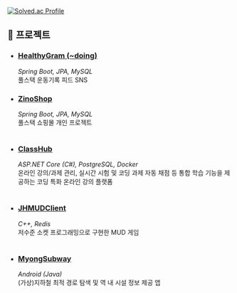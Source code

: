 [![Solved.ac Profile](http://mazassumnida.wtf/api/v2/generate_badge?boj=jh990517)](https://solved.ac/jh990517/)  

<h2>📌 프로젝트</h2>

<ul>
  <li>
    <h3><a href="https://github.com/MadeByZiNo/HealthyGram">HealthyGram (~doing)</a></h3>
    <em>Spring Boot, JPA, MySQL</em><br/>
    풀스택 운동기록 피드 SNS
  </li>
  <li>
    <h3><a href="https://github.com/MadeByZiNo/ZinoShop">ZinoShop</a></h3>
    <em>Spring Boot, JPA, MySQL</em><br/>
    풀스택 쇼핑몰 개인 프로젝트
  </li>
  <br/>
  <li>
    <h3><a href="https://github.com/MadeByZiNo/ClassHub">ClassHub</a></h3>
    <em>ASP.NET Core (C#), PostgreSQL, Docker</em><br/>
    온라인 강의/과제 관리, 실시간 시험 및 코딩 과제 자동 채점 등 통합 학습 기능을 제공하는 코딩 특화 온라인 강의 플랫폼
  </li>
  <br/>
  <li>
    <h3><a href="https://github.com/MadeByZiNo/JHMUDClient">JHMUDClient</a></h3>
    <em>C++, Redis</em><br/>
    저수준 소켓 프로그래밍으로 구현한 MUD 게임
  </li>
  <br/>
  <li>
    <h3><a href="https://github.com/MadeByZiNo/MyongSubway">MyongSubway</a></h3>
    <em>Android (Java)</em><br/>
    (가상)지하철 최적 경로 탐색 및 역 내 시설 정보 제공 앱
  </li>
</ul>
